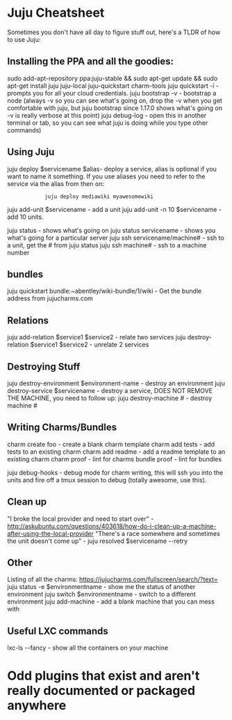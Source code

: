# Juju Cheatsheet

Sometimes you don't have all day to figure stuff out, here's a TLDR of how to use Juju:

## Installing the PPA and all the goodies:

sudo add-apt-repository ppa:juju-stable && sudo apt-get update && sudo apt-get install juju juju-local juju-quickstart charm-tools
juju quickstart -i - prompts you for all your cloud credentials. 
juju bootstrap -v - bootstrap a node (always -v so you can see what's going on, drop the -v when you get comfortable with juju, but juju bootstrap since 1.17.0 shows what's going on -v is really verbose at this point)
juju debug-log - open this in another terminal or tab, so you can see what juju is doing while you type other commands)

## Using Juju

juju deploy $servicename $alias- deploy a service, alias is optional if you want to name it something. If you use aliases you need to refer to the service via the alias from then on:

                juju deploy mediawiki myawesomewiki

juju add-unit $servicename - add a unit
juju add-unit -n 10 $servicename - add 10 units.

juju status - shows what's going on
juju status servicename - shows you what's going for a particular server
juju ssh servicename/machine# - ssh to a unit, get the # from juju status
juju ssh machine# - ssh to a machine number

## bundles

juju quickstart bundle:~abentley/wiki-bundle/1/wiki - Get the bundle address from jujucharms.com

## Relations

juju add-relation $service1 $service2 - relate two services
juju destroy-relation $service1 $service2 - unrelate 2 services

## Destroying Stuff

juju destroy-environment $environment-name - destroy an environment
juju destroy-service $servicename - destroy a service, DOES NOT REMOVE THE MACHINE, you need to follow up:
juju destroy-machine # - destroy machine # 

## Writing Charms/Bundles

charm create foo - create a blank charm template
charm add tests - add tests to an existing charm
charm add readme - add a readme template to an existing charm
charm proof - lint for charms
bundle proof - lint for bundles

juju debug-hooks - debug mode for charm writing, this will ssh you into the units and fire off a tmux session to debug (totally awesome, use this). 

## Clean up

"I broke the local provider and need to start over" - http://askubuntu.com/questions/403618/how-do-i-clean-up-a-machine-after-using-the-local-provider
"There's a race somewhere and sometimes the unit doesn't come up" - juju resolved $servicename --retry 


## Other

Listing of all the charms: https://jujucharms.com/fullscreen/search/?text=
juju status -e $environmentname - show me the status of another environment
juju switch $environmentname - switch to a different environment
juju add-machine - add a blank machine that you can mess with


## Useful LXC commands

lxc-ls --fancy - show all the containers on your machine

# Odd plugins that exist and aren't really documented or packaged anywhere



